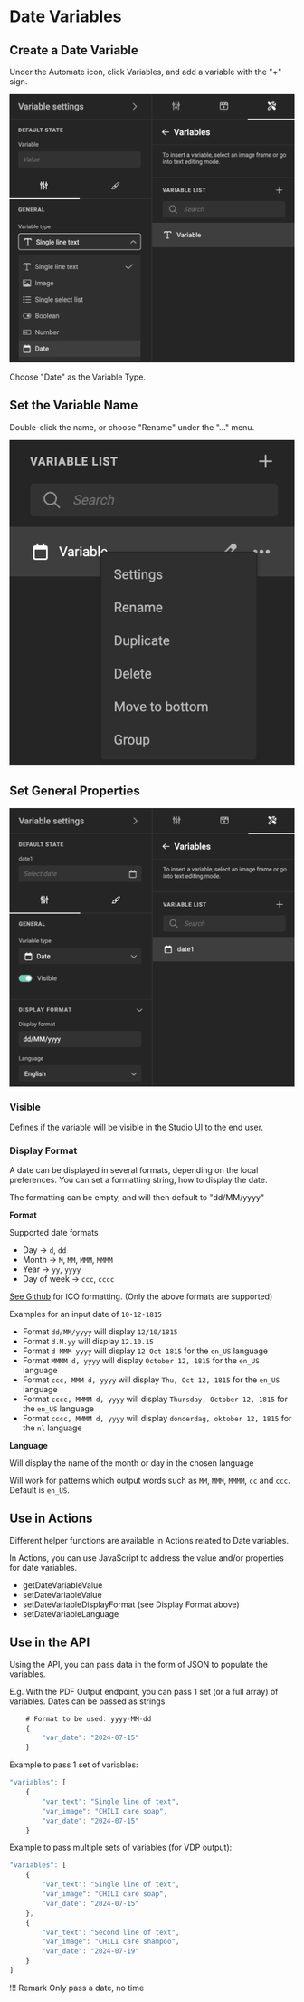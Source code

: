 # Date Variables

## Create a Date Variable

Under the Automate icon, click Variables, and add a variable with the "+" sign.

![screenshot](date0.png)

Choose "Date" as the Variable Type.

## Set the Variable Name

Double-click the name, or choose "Rename" under the "..." menu.

![screenshot](date1.png)

## Set General Properties

![screenshot-full](date2.png)

### Visible

Defines if the variable will be visible in the [Studio UI](/GraFx-Studio/concepts/template-management/#studio-ui) to the end user.

### Display Format

A date can be displayed in several formats, depending on the local preferences. You can set a formatting string, how to display the date.

The formatting can be empty, and will then default to "dd/MM/yyyy"

**Format**

Supported date formats

- Day -> `d`, `dd`
- Month -> `M`, `MM`, `MMM`, `MMMM`
- Year -> `yy`, `yyyy`
- Day of week -> `ccc`, `cccc`

[See Github](https://unicode-org.github.io/icu/userguide/format_parse/datetime/) for ICO formatting. (Only the above formats are supported)

Examples for an input date of `10-12-1815`

- Format `dd/MM/yyyy` will display `12/10/1815`
- Format `d.M.yy` will display `12.10.15`
- Format `d MMM yyyy` will display `12 Oct 1815` for the `en_US` language
- Format `MMMM d, yyyy` will display `October 12, 1815` for the `en_US` language
- Format `ccc, MMM d, yyyy` will display `Thu, Oct 12, 1815` for the `en_US` language
- Format `cccc, MMMM d, yyyy` will display `Thursday, October 12, 1815` for the `en_US` language
- Format `cccc, MMMM d, yyyy` will display `donderdag, oktober 12, 1815` for the `nl` language
	
**Language**

Will display the name of the month or day in the chosen language

Will work for patterns which output words such as `MM`, `MMM`, `MMMM`, `cc` and `ccc`. Default is `en_US`.

## Use in Actions

Different helper functions are available in Actions related to Date variables.

In Actions, you can use JavaScript to address the value and/or properties for date variables.

- getDateVariableValue
- setDateVariableValue
- setDateVariableDisplayFormat (see Display Format above)
- setDateVariableLanguage

## Use in the API

Using the API, you can pass data in the form of JSON to populate the variables.

E.g. With the PDF Output endpoint, you can pass 1 set (or a full array) of variables. Dates can be passed as strings.

``` js
	# Format to be used: yyyy-MM-dd
	{
		"var_date": "2024-07-15"
	}
```

Example to pass 1 set of variables:

``` js
"variables": [
    {
        "var_text": "Single line of text",
        "var_image": "CHILI care soap",
        "var_date": "2024-07-15"
    }
```
Example to pass multiple sets of variables (for VDP output):

``` js
"variables": [
    {
        "var_text": "Single line of text",
        "var_image": "CHILI care soap",
        "var_date": "2024-07-15"
    },
    {
        "var_text": "Second line of text",
        "var_image": "CHILI care shampoo",
        "var_date": "2024-07-19"
    }
]
```

!!! Remark
    Only pass a date, no time

